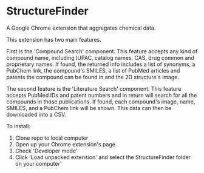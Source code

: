 # StructureFinder
A Google Chrome extension that aggregates chemical data.

This extension has two main features. 

First is the 'Compound Search' component. This feature accepts any kind of compound name, 
including IUPAC, catalog names, CAS, drug common and proprietary names. If found, the returned info includes a list of synonyms, a PubChem link, the compound's SMILES, a list of PubMed articles and patents the compound can be found in and the 2D structure's image.

The second feature is the 'Literature Search' component. This feature accepts PubMed IDs and patent numbers and
in return will search for all the compounds in those publications. If found, each compound's image, name,
SMILES, and a PubChem link will be shown. This data can then be downloaded into a CSV.

To install:
1. Clone repo to local computer
2. Open up your Chrome extension's page
3. Check 'Developer mode'
4. Click 'Load unpacked extension' and select the StructureFinder folder on your computer'